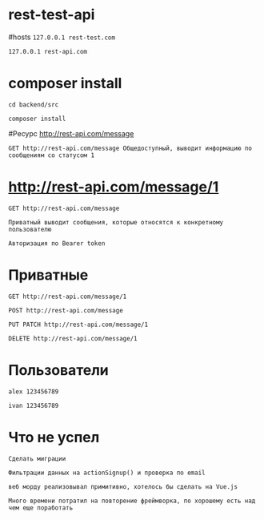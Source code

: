 # rest-test-api
#hosts
``127.0.0.1 rest-test.com``

``127.0.0.1 rest-api.com``

# composer install

``cd backend/src``

``composer install``

#Ресурс http://rest-api.com/message

``GET http://rest-api.com/message Общедоступный, выводит информацию по сообщениям со статусом 1``

# http://rest-api.com/message/1

``GET http://rest-api.com/message``

````Приватный выводит сообщения, которые относятся к конкретному пользователю````

````Авторизация по Bearer token````

# Приватные
``GET http://rest-api.com/message/1``

``POST http://rest-api.com/message``

``PUT PATCH http://rest-api.com/message/1``

``DELETE http://rest-api.com/message/1``

# Пользователи
``alex 123456789``

``ivan 123456789``

# Что не успел

``Сделать миграции``

``Фильтрации данных на actionSignup() и проверка по email``

``веб морду реализовывал примитивно, хотелось бы сделать на Vue.js ``

``Много времени потратил на повторение фреймворка, по хорошему есть над чем еще поработать``
